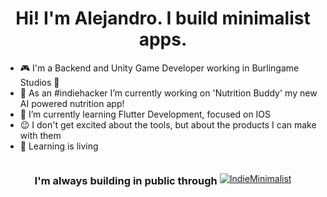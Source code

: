 <h1 align="center">Hi! I'm Alejandro. I build minimalist apps.</h1>

- :video_game: I'm a Backend and Unity Game Developer working in Burlingame Studios :hibiscus:
- :rocket: As an #indiehacker I’m currently working on 'Nutrition Buddy' my new AI powered nutrition app!
- 🌱 I’m currently learning Flutter Development, focused on IOS
- :wink: I don't get excited about the tools, but about the products I can make with them
- :book: Learning is living

<div style="text-align: center;">
  <h3 style="display: inline-block; vertical-align: middle;">I'm always building in public through</h3>
  <a href="https://twitter.com/intent/follow?screen_name=IndieMinimalist" style="display: inline-block; vertical-align: middle;">
    <img src="https://img.shields.io/twitter/follow/IndieMinimalist?label=%40IndieMinimalist" alt="IndieMinimalist"/>
  </a>
</div>

